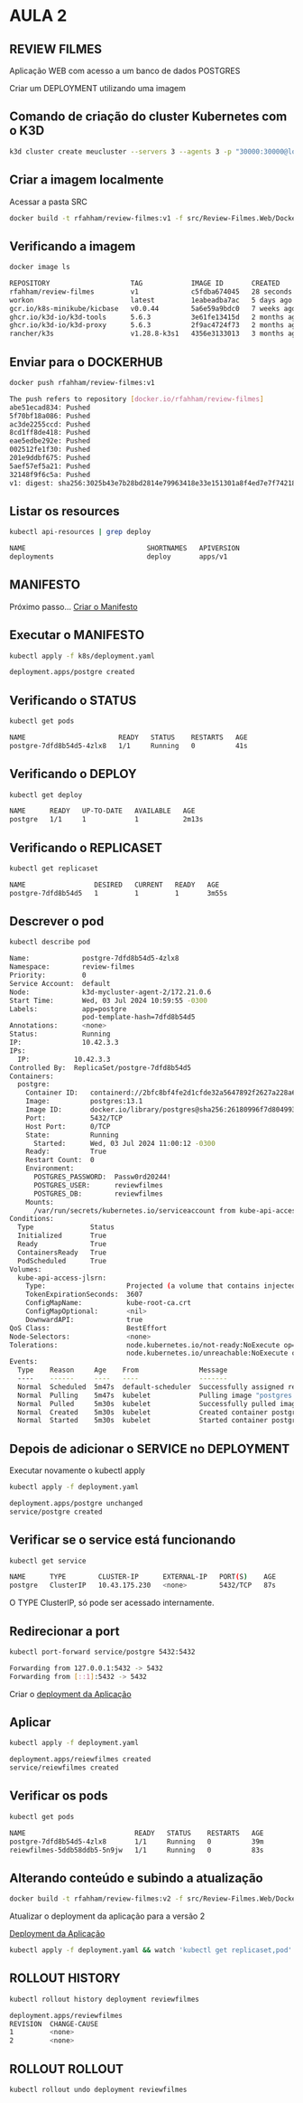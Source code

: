 # AULA 2

## REVIEW FILMES

Aplicação WEB com acesso a um banco de dados POSTGRES

Criar um DEPLOYMENT utilizando uma imagem

## Comando de criação do cluster Kubernetes com o K3D

```bash
k3d cluster create meucluster --servers 3 --agents 3 -p "30000:30000@loadbalancer"
```

## Criar a imagem localmente

Acessar a pasta SRC

```bash
docker build -t rfahham/review-filmes:v1 -f src/Review-Filmes.Web/Dockerfile .
```

## Verificando a imagem

```bash
docker image ls

REPOSITORY                    TAG            IMAGE ID       CREATED          SIZE
rfahham/review-filmes         v1             c5fdba674045   28 seconds ago   279MB
workon                        latest         1eabeadba7ac   5 days ago       188MB
gcr.io/k8s-minikube/kicbase   v0.0.44        5a6e59a9bdc0   7 weeks ago      1.26GB
ghcr.io/k3d-io/k3d-tools      5.6.3          3e61fe13415d   2 months ago     20.2MB
ghcr.io/k3d-io/k3d-proxy      5.6.3          2f9ac4724f73   2 months ago     61.2MB
rancher/k3s                   v1.28.8-k3s1   4356e3133013   3 months ago     206MB
```

## Enviar para o DOCKERHUB

```bash
docker push rfahham/review-filmes:v1

The push refers to repository [docker.io/rfahham/review-filmes]
abe51ecad834: Pushed 
5f70bf18a086: Pushed 
ac3de2255ccd: Pushed 
8cd1ff8de418: Pushed 
eae5edbe292e: Pushed 
002512fe1f30: Pushed 
201e9ddbf675: Pushed 
5aef57ef5a21: Pushed 
32148f9f6c5a: Pushed 
v1: digest: sha256:3025b43e7b28bd2814e79963418e33e151301a8f4ed7e7f74218f646a721814b size: 2204
```

## Listar os resources

```bash
kubectl api-resources | grep deploy

NAME                              SHORTNAMES   APIVERSION                             NAMESPACED   KIND
deployments                       deploy       apps/v1                                true         Deployment
```

## MANIFESTO

Próximo passo... [Criar o Manifesto](../devops4devs-02/k8s/deployment.yaml)


## Executar o MANIFESTO

```bash
kubectl apply -f k8s/deployment.yaml

deployment.apps/postgre created
```

## Verificando o STATUS

```bash
kubectl get pods 

NAME                       READY   STATUS    RESTARTS   AGE
postgre-7dfd8b54d5-4zlx8   1/1     Running   0          41s
```

## Verificando o DEPLOY

```bash
kubectl get deploy

NAME      READY   UP-TO-DATE   AVAILABLE   AGE
postgre   1/1     1            1           2m13s
```

## Verificando o REPLICASET

```bash
kubectl get replicaset

NAME                 DESIRED   CURRENT   READY   AGE
postgre-7dfd8b54d5   1         1         1       3m55s
```

## Descrever o pod

```bash
kubectl describe pod

Name:             postgre-7dfd8b54d5-4zlx8
Namespace:        review-filmes
Priority:         0
Service Account:  default
Node:             k3d-mycluster-agent-2/172.21.0.6
Start Time:       Wed, 03 Jul 2024 10:59:55 -0300
Labels:           app=postgre
                  pod-template-hash=7dfd8b54d5
Annotations:      <none>
Status:           Running
IP:               10.42.3.3
IPs:
  IP:           10.42.3.3
Controlled By:  ReplicaSet/postgre-7dfd8b54d5
Containers:
  postgre:
    Container ID:   containerd://2bfc8bf4fe2d1cfde32a5647892f2627a228a66b4d4fa282f515ec70e78f2fea
    Image:          postgres:13.1
    Image ID:       docker.io/library/postgres@sha256:26180996f7d804993f9c90398615d1269709a799b5eb79109292843a1c7cd851
    Port:           5432/TCP
    Host Port:      0/TCP
    State:          Running
      Started:      Wed, 03 Jul 2024 11:00:12 -0300
    Ready:          True
    Restart Count:  0
    Environment:
      POSTGRES_PASSWORD:  Passw0rd20244!
      POSTGRES_USER:      reviewfilmes
      POSTGRES_DB:        reviewfilmes
    Mounts:
      /var/run/secrets/kubernetes.io/serviceaccount from kube-api-access-jlsrn (ro)
Conditions:
  Type              Status
  Initialized       True 
  Ready             True 
  ContainersReady   True 
  PodScheduled      True 
Volumes:
  kube-api-access-jlsrn:
    Type:                    Projected (a volume that contains injected data from multiple sources)
    TokenExpirationSeconds:  3607
    ConfigMapName:           kube-root-ca.crt
    ConfigMapOptional:       <nil>
    DownwardAPI:             true
QoS Class:                   BestEffort
Node-Selectors:              <none>
Tolerations:                 node.kubernetes.io/not-ready:NoExecute op=Exists for 300s
                             node.kubernetes.io/unreachable:NoExecute op=Exists for 300s
Events:
  Type    Reason     Age    From               Message
  ----    ------     ----   ----               -------
  Normal  Scheduled  5m47s  default-scheduler  Successfully assigned review-filmes/postgre-7dfd8b54d5-4zlx8 to k3d-mycluster-agent-2
  Normal  Pulling    5m47s  kubelet            Pulling image "postgres:13.1"
  Normal  Pulled     5m30s  kubelet            Successfully pulled image "postgres:13.1" in 16.911s (16.912s including waiting)
  Normal  Created    5m30s  kubelet            Created container postgre
  Normal  Started    5m30s  kubelet            Started container postgre
```

## Depois de adicionar o SERVICE no DEPLOYMENT

Executar novamente o kubectl apply

```bash
kubectl apply -f deployment.yaml

deployment.apps/postgre unchanged
service/postgre created
```

## Verificar se o service está funcionando

```bash
kubectl get service

NAME      TYPE        CLUSTER-IP      EXTERNAL-IP   PORT(S)    AGE
postgre   ClusterIP   10.43.175.230   <none>        5432/TCP   87s
```

O TYPE ClusterIP, só pode ser acessado internamente.

## Redirecionar a port

```bash
kubectl port-forward service/postgre 5432:5432

Forwarding from 127.0.0.1:5432 -> 5432
Forwarding from [::1]:5432 -> 5432
```

Criar o [deployment da Aplicação](../devops4devs-02/k8s/app/deployment.yaml)

## Aplicar

```bash
kubectl apply -f deployment.yaml              

deployment.apps/reiewfilmes created
service/reiewfilmes created
```

## Verificar os pods

```bash
kubectl get pods

NAME                           READY   STATUS    RESTARTS   AGE
postgre-7dfd8b54d5-4zlx8       1/1     Running   0          39m
reiewfilmes-5ddb58ddb5-5n9jw   1/1     Running   0          83s
```
## Alterando conteúdo e subindo a atualização

```bash
docker build -t rfahham/review-filmes:v2 -f src/Review-Filmes.Web/Dockerfile --push ./src/
```

Atualizar o deployment da aplicação para a versão 2

[Deployment da Aplicação](../devops4devs-02/k8s/app/deployment.yaml)

```bash
kubectl apply -f deployment.yaml && watch 'kubectl get replicaset,pod'
```

## ROLLOUT HISTORY

```bash
kubectl rollout history deployment reviewfilmes

deployment.apps/reviewfilmes 
REVISION  CHANGE-CAUSE
1         <none>
2         <none>
```

## ROLLOUT ROLLOUT

```bash
kubectl rollout undo deployment reviewfilmes
```
